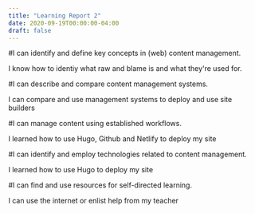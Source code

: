 ```yaml
---
title: "Learning Report 2"
date: 2020-09-19T00:00:00-04:00
draft: false
---
```


#I can identify and define key concepts in (web) content management.
 
I know how to identiy what raw and blame is and what they're used for. 

#I can describe and compare content management systems.

I can compare and use management systems to deploy and use site builders

#I can manage content using established workflows.

I learned how to use Hugo, Github and Netlify to deploy my site

#I can identify and employ technologies related to content management.

I learned how to use Hugo to deploy my site

#I can find and use resources for self-directed learning.

I can use the internet or enlist help from my teacher
